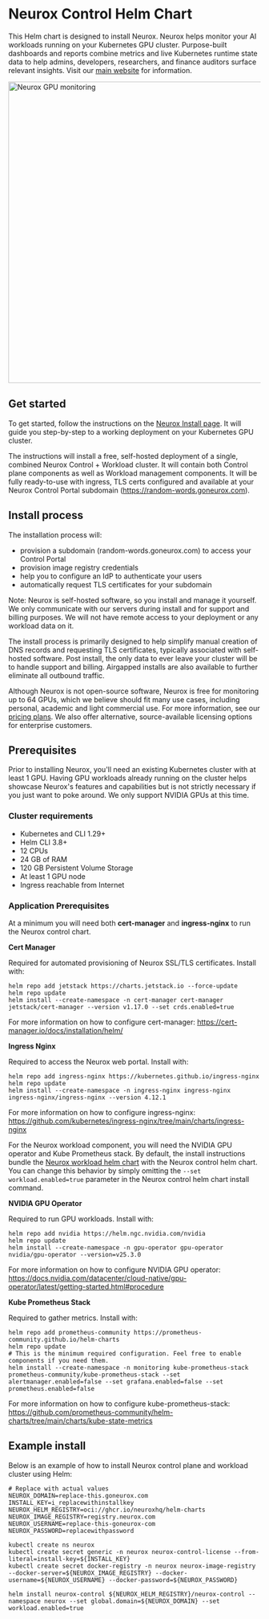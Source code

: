 # Neurox Control Helm Chart

This Helm chart is designed to install Neurox. Neurox helps monitor your AI workloads running on your Kubernetes GPU cluster. Purpose-built dashboards and reports combine metrics and live Kubernetes runtime state data to help admins, developers, researchers, and finance auditors surface relevant insights. Visit our [main website](https://neurox.com) for information.

<img src="https://neurox.com/images/67af5bf0c0a816c3a591f6d6_clusters.png" width="600" alt="Neurox GPU monitoring" />

## Get started
To get started, follow the instructions on the [Neurox Install page](https://app.neurox.com/install). It will guide you step-by-step to a working deployment on your Kubernetes GPU cluster.

The instructions will install a free, self-hosted deployment of a single, combined Neurox Control + Workload cluster. It will contain both Control plane components as well as Workload management components. It will be fully ready-to-use with ingress, TLS certs configured and available at your Neurox Control Portal subdomain (https://random-words.goneurox.com).

## Install process
The installation process will:
- provision a subdomain (random-words.goneurox.com) to access your Control Portal
- provision image registry credentials
- help you to configure an IdP to authenticate your users
- automatically request TLS certificates for your subdomain

Note: Neurox is self-hosted software, so you install and manage it yourself. We only communicate with our servers during install and for support and billing purposes. We will not have remote access to your deployment or any workload data on it.

The install process is primarily designed to help simplify manual creation of DNS records and requesting TLS certificates, typically associated with self-hosted software. Post install, the only data to ever leave your cluster will be to handle support and billing. Airgapped installs are also available to further eliminate all outbound traffic.

Although Neurox is not open-source software, Neurox is free for monitoring up to 64 GPUs, which we believe should fit many use cases, including personal, academic and light commercial use. For more information, see our [pricing plans](https://neurox.com/pricing). We also offer alternative, source-available licensing options for enterprise customers.

## Prerequisites
Prior to installing Neurox, you'll need an existing Kubernetes cluster with at least 1 GPU. Having GPU workloads already running on the cluster helps showcase Neurox's features and capabilities but is not strictly necessary if you just want to poke around. We only support NVIDIA GPUs at this time.

### Cluster requirements
- Kubernetes and CLI 1.29+
- Helm CLI 3.8+
- 12 CPUs
- 24 GB of RAM
- 120 GB Persistent Volume Storage
- At least 1 GPU node
- Ingress reachable from Internet

### Application Prerequisites

At a minimum you will need both __cert-manager__ and __ingress-nginx__ to run the Neurox control chart.

__Cert Manager__

Required for automated provisioning of Neurox SSL/TLS certificates. Install with:
```
helm repo add jetstack https://charts.jetstack.io --force-update
helm repo update
helm install --create-namespace -n cert-manager cert-manager jetstack/cert-manager --version v1.17.0 --set crds.enabled=true
```
For more information on how to configure cert-manager: https://cert-manager.io/docs/installation/helm/

__Ingress Nginx__

Required to access the Neurox web portal. Install with:
```
helm repo add ingress-nginx https://kubernetes.github.io/ingress-nginx
helm repo update
helm install --create-namespace -n ingress-nginx ingress-nginx ingress-nginx/ingress-nginx --version 4.12.1
```
For more information on how to configure ingress-nginx: https://github.com/kubernetes/ingress-nginx/tree/main/charts/ingress-nginx

For the Neurox workload component, you will need the NVIDIA GPU operator and Kube Prometheus stack. By default, the install instructions bundle the [Neurox workload helm chart](https://github.com/neuroxhq/helm-chart-neurox-workload) with the Neurox control helm chart. You can change this behavior by simply omitting the `--set workload.enabled=true` parameter in the Neurox control helm chart install command.

__NVIDIA GPU Operator__

Required to run GPU workloads. Install with:
```
helm repo add nvidia https://helm.ngc.nvidia.com/nvidia
helm repo update
helm install --create-namespace -n gpu-operator gpu-operator nvidia/gpu-operator --version=v25.3.0
```
For more information on how to configure NVIDIA GPU operator: https://docs.nvidia.com/datacenter/cloud-native/gpu-operator/latest/getting-started.html#procedure

__Kube Prometheus Stack__

Required to gather metrics. Install with:
```
helm repo add prometheus-community https://prometheus-community.github.io/helm-charts
helm repo update
# This is the minimum required configuration. Feel free to enable components if you need them.
helm install --create-namespace -n monitoring kube-prometheus-stack prometheus-community/kube-prometheus-stack --set alertmanager.enabled=false --set grafana.enabled=false --set prometheus.enabled=false
```
For more information on how to configure kube-prometheus-stack: https://github.com/prometheus-community/helm-charts/tree/main/charts/kube-state-metrics

## Example install

Below is an example of how to install Neurox control plane and workload cluster using Helm:
```
# Replace with actual values
NEUROX_DOMAIN=replace-this.goneurox.com
INSTALL_KEY=i_replacewithinstallkey
NEUROX_HELM_REGISTRY=oci://ghcr.io/neuroxhq/helm-charts
NEUROX_IMAGE_REGISTRY=registry.neurox.com
NEUROX_USERNAME=replace-this-goneurox-com
NEUROX_PASSWORD=replacewithpassword

kubectl create ns neurox
kubectl create secret generic -n neurox neurox-control-license --from-literal=install-key=${INSTALL_KEY}
kubectl create secret docker-registry -n neurox neurox-image-registry --docker-server=${NEUROX_IMAGE_REGISTRY} --docker-username=${NEUROX_USERNAME} --docker-password=${NEUROX_PASSWORD}

helm install neurox-control ${NEUROX_HELM_REGISTRY}/neurox-control --namespace neurox --set global.domain=${NEUROX_DOMAIN} --set workload.enabled=true
```

